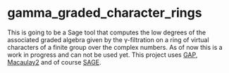 # gamma_graded_character_rings

This is going to be a Sage tool that computes the low degrees of the associated graded algebra given by the γ-filtration
on a ring of virtual characters of a finite group over the complex numbers. As of now this is a work in progress and can not be used yet.
This project uses [GAP](https://www.gap-system.org/), [Macaulay2](https://github.com/Macaulay2/M2/tree/master/M2/Macaulay2/packages) and of course [SAGE](www.sagemath.org).
